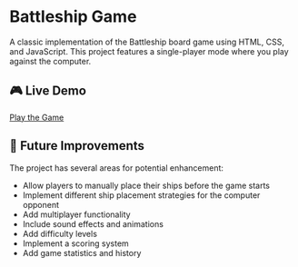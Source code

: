 # Battleship Game

A classic implementation of the Battleship board game using HTML, CSS, and JavaScript. This project features a single-player mode where you play against the computer.

## 🎮 Live Demo

[Play the Game](https://astrostar41ust.github.io/Project-Battleship/)


## 🔮 Future Improvements

The project has several areas for potential enhancement:

- Allow players to manually place their ships before the game starts
- Implement different ship placement strategies for the computer opponent
- Add multiplayer functionality
- Include sound effects and animations
- Add difficulty levels
- Implement a scoring system
- Add game statistics and history

